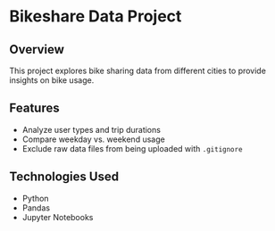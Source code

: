 # Bikeshare Data Project

## Overview
This project explores bike sharing data from different cities to provide insights on bike usage.

## Features
- Analyze user types and trip durations
- Compare weekday vs. weekend usage
- Exclude raw data files from being uploaded with `.gitignore`

## Technologies Used
- Python
- Pandas
- Jupyter Notebooks

